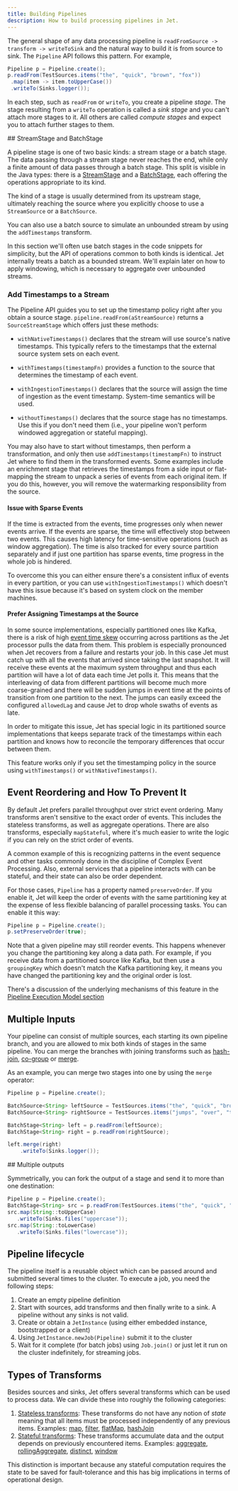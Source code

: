 ```yaml
---
title: Building Pipelines
description: How to build processing pipelines in Jet.
---
```


The general shape of any data processing pipeline is `readFromSource ->
transform -> writeToSink` and the natural way to build it is from source
to sink. The `Pipeline` API follows this
pattern. For example,

```java
Pipeline p = Pipeline.create();
p.readFrom(TestSources.items("the", "quick", "brown", "fox"))
 .map(item -> item.toUpperCase())
 .writeTo(Sinks.logger());
```

In each step, such as `readFrom` or `writeTo`, you create a pipeline
_stage_. The stage resulting from a `writeTo` operation is called a
_sink stage_ and you can't attach more stages to it. All others are
called _compute stages_ and expect you to attach further stages to them.

## StreamStage and BatchStage

A pipeline stage is one of two basic kinds: a stream stage or a batch
stage. The data passing through a stream stage never reaches the end,
while only a finite amount of data passes through a batch stage. This
split is visible in the Java types: there is a
[StreamStage](/javadoc/{jet-version}/com/hazelcast/jet/pipeline/StreamStage.html)
and a
[BatchStage](/javadoc/{jet-version}/com/hazelcast/jet/pipeline/BatchStage.html),
each offering the operations appropriate to its kind.

The kind of a stage is usually determined from its upstream stage,
ultimately reaching the source where you explicitly choose to use a
`StreamSource` or a `BatchSource`.

You can also use a batch source to simulate an unbounded stream by using
the `addTimestamps` transform.

In this section we'll often use batch stages in the code snippets for
simplicity, but the API of operations common to both kinds is identical.
Jet internally treats a batch as a bounded stream. We'll explain later
on how to apply windowing, which is necessary to aggregate over
unbounded streams.

### Add Timestamps to a Stream

The Pipeline API guides you to set up the timestamp policy right after
you obtain a source stage. `pipeline.readFrom(aStreamSource)` returns
a `SourceStreamStage` which offers just these methods:

- `withNativeTimestamps()`
  declares that the stream will use source's native timestamps. This
  typically refers to the timestamps that the external source system
  sets on each event.

- `withTimestamps(timestampFn)`
  provides a function to the source that determines the timestamp of
  each event.

- `withIngestionTimestamps()`
  declares that the source will assign the time of ingestion as the
  event timestamp. System-time semantics will be used.

- `withoutTimestamps()`
  declares that the source stage has no timestamps. Use this if you
  don't need them (i.e., your pipeline won't perform windowed
  aggregation or stateful mapping).

You may also have to start without timestamps, then perform a
transformation, and only then use `addTimestamps(timestampFn)` to
instruct Jet where to find them in the transformed events. Some examples
include an enrichment stage that retrieves the timestamps from a side
input or flat-mapping the stream to unpack a series of events from each
original item. If you do this, however, you will remove the watermarking
responsibility from the source.

#### Issue with Sparse Events

If the time is extracted from the events, time progresses only when
newer events arrive. If the events are sparse, the time will effectively
stop between two events. This causes high latency for time-sensitive
operations (such as window aggregation). The time is also tracked for
every source partition separately and if just one partition has sparse
events, time progress in the whole job is hindered.

To overcome this you can either ensure there's a consistent influx of
events in every partition, or you can use `withIngestionTimestamps()`
which doesn't have this issue because it's based on system clock on the
member machines.

#### Prefer Assigning Timestamps at the Source

In some source implementations, especially partitioned ones like Kafka,
there is a risk of high [event time skew](../concepts/event-time)
occurring across partitions as the Jet processor pulls the data from
them. This problem is especially pronounced when Jet recovers from a
failure and restarts your job. In this case Jet must catch up with all
the events that arrived since taking the last snapshot. It will receive
these events at the maximum system throughput and thus each partition
will have a lot of data each time Jet polls it. This means that the
interleaving of data from different partitions will become much more
coarse-grained and there will be sudden jumps in event time at the
points of transition from one partition to the next. The jumps can
easily exceed the configured `allowedLag` and cause Jet to drop whole
swaths of events as late.

In order to mitigate this issue, Jet has special logic in its
partitioned source implementations that keeps separate track of the
timestamps within each partition and knows how to reconcile the
temporary differences that occur between them.

This feature works only if you set the timestamping policy in the source
using `withTimestamps()` or `withNativeTimestamps()`.

## Event Reordering and How To Prevent It

By default Jet prefers parallel throughput over strict event ordering.
Many transforms aren't sensitive to the exact order of events. This
includes the stateless transforms, as well as aggregate operations.
There are also transforms, especially `mapStateful`, where it's much
easier to write the logic if you can rely on the strict order of events.

A common example of this is recognizing patterns in the event sequence
and other tasks commonly done in the discipline of Complex Event
Processing. Also, external services that a pipeline interacts with can
be stateful, and their state can also be order dependent.

For those cases, `Pipeline` has a property named `preserveOrder`. If you
enable it, Jet will keep the order of events with the same partitioning
key at the expense of less flexible balancing of parallel processing
tasks. You can enable it this way:

```java
Pipeline p = Pipeline.create();
p.setPreserveOrder(true);
```

Note that a given pipeline may still reorder events. This happens
whenever you change the partitioning key along a data path. For example,
if you receive data from a partitioned source like Kafka, but then use
a `groupingKey` which doesn't match the Kafka partitioning key, it
means you have changed the partitioning key and the original order is
lost.

There's a discussion of the underlying mechanisms of this feature in the
[Pipeline Execution Model
section](/docs/architecture/distributed-computing#introduction)

## Multiple Inputs

Your pipeline can consist of multiple sources, each starting its own
pipeline branch, and you are allowed to mix both kinds of stages in the
same pipeline. You can merge the branches with joining transforms such
as [hash-join](stateless-transforms.md#hashjoin),
[co-group](stateful-transforms.md#co-group--join) or
[merge](stateless-transforms.md#merge).

As an example, you can merge two stages into one by using the `merge`
operator:

```java
Pipeline p = Pipeline.create();

BatchSource<String> leftSource = TestSources.items("the", "quick", "brown", "fox");
BatchSource<String> rightSource = TestSources.items("jumps", "over", "the", "lazy", "dog");

BatchStage<String> left = p.readFrom(leftSource);
BatchStage<String> right = p.readFrom(rightSource);

left.merge(right)
    .writeTo(Sinks.logger());
```

## Multiple outputs

Symmetrically, you can fork the output of a stage and send it to more
than one destination:

```java
Pipeline p = Pipeline.create();
BatchStage<String> src = p.readFrom(TestSources.items("the", "quick", "brown", "fox"));
src.map(String::toUpperCase)
   .writeTo(Sinks.files("uppercase"));
src.map(String::toLowerCase)
   .writeTo(Sinks.files("lowercase"));
```

## Pipeline lifecycle

The pipeline itself is a reusable object which can be passed around and
submitted several times to the cluster. To execute a job, you need the
following steps:

1. Create an empty pipeline definition
1. Start with sources, add transforms and then finally write to a sink.
   A pipeline without any sinks is not valid.
1. Create or obtain a `JetInstance` (using either embedded instance,
   bootstrapped or a client)
1. Using `JetInstance.newJob(Pipeline)` submit it to the cluster
1. Wait for it complete (for batch jobs) using `Job.join()` or just let
   it run on the cluster indefinitely, for streaming jobs.

## Types of Transforms

Besides sources and sinks, Jet offers several transforms which can be used
to process data. We can divide these into roughly the following categories:

1. [Stateless transforms](stateless-transforms.md): These transforms do
 not have any notion of _state_ meaning that all items must be processed
 independently of any previous items. Examples:
 [map](stateless-transforms.md#map),
 [filter](stateless-transforms.md#filter),
 [flatMap](stateless-transforms.md#flatmap),
 [hashJoin](stateful-transforms.md#)
1. [Stateful transforms](stateful-transforms.md): These transforms
 accumulate data and the output depends on previously encountered items.
 Examples: [aggregate](stateful-transforms.md#aggregate),
 [rollingAggregate](stateful-transforms.md#rollingaggregate),
 [distinct](stateful-transforms.md#distinct),
 [window](stateful-transforms.md#window)

This distinction is important because any stateful computation requires
the state to be saved for fault-tolerance and this has big implications
in terms of operational design.
